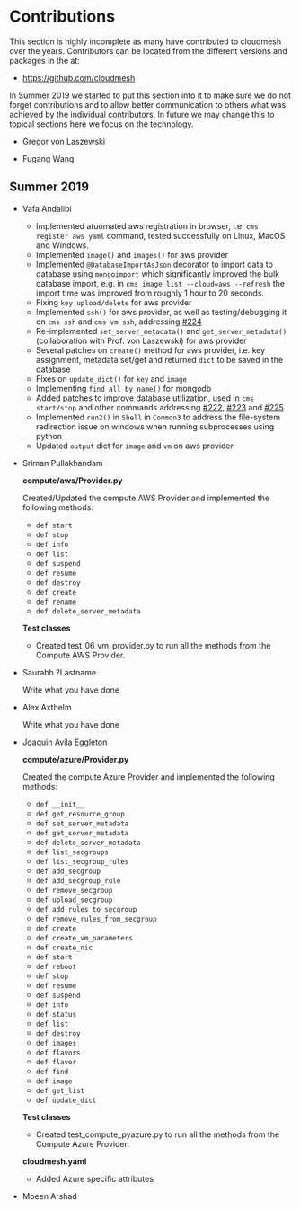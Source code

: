 # Contributions

This section is highly incomplete as many have contributed to
cloudmesh over the years. Contributors can be located from the
different versions and packages in the at:

* <https://github.com/cloudmesh>


In Summer 2019 we started to put this section into it to make sure we
do not forget contributions and to allow better communication to
others what was achieved by the individual contributors. In future we
may change this to topical sections here we focus on the technology.

* Gregor von Laszewski

* Fugang Wang

## Summer 2019

* Vafa Andalibi

  * Implemented atuomated aws registration in browser, i.e. `cms
    register aws yaml` command, tested successfully on Linux, MacOS
    and Windows.
  * Implemented `image()` and `images()` for aws provider
  * Implemented `@DatabaseImportAsJson` decorator to import data to
    database using `mongoimport` which significantly improved the bulk
    database import, e.g. in `cms image list --cloud=aws --refresh`
    the import time was improved from roughly 1 hour to 20 seconds.
  * Fixing `key upload/delete` for aws provider
  * Implemented `ssh()` for aws provider, as well as testing/debugging
    it on `cms ssh` and `cms vm ssh`, addressing
    [#224](https://github.com/cloudmesh/cloudmesh-cloud/issues/224)
  * Re-implemented `set_server_metadata()` and `get_server_metadata()`
    (collaboration with Prof. von Laszewski) for aws provider
  * Several patches on `create()` method for aws provider, i.e. key
    assignment, metadata set/get and returned `dict` to be saved in
    the database
  * Fixes on `update_dict()` for `key` and `image`
  * Implementing `find_all_by_name()` for mongodb
  * Added patches to improve database utilization, used in `cms
    start/stop` and other commands addressing
    [#222](https://github.com/cloudmesh/cloudmesh-cloud/issues/222),
    [#223](https://github.com/cloudmesh/cloudmesh-cloud/issues/223)
    and
    [#225](https://github.com/cloudmesh/cloudmesh-cloud/issues/225)
  * Implemented `run2()` in `Shell` in `Common3` to address the
    file-system redirection issue on windows when running subprocesses
    using python
  * Updated `output` dict for `image` and `vm` on aws provider

* Sriman Pullakhandam

  **compute/aws/Provider.py**
  
  Created/Updated the compute AWS Provider and implemented the following methods:
  
  *  `def start`
  *  `def stop`
  *  `def info`
  *  `def list`
  *  `def suspend`
  *  `def resume`
  *  `def destroy`
  *  `def create`
  *  `def rename`
  *  `def delete_server_metadata`
  
   
  **Test classes**
  * Created test_06_vm_provider.py to run all the methods from the Compute 
  AWS Provider.
  
* Saurabh ?Lastname

  Write what you have done

* Alex Axthelm

  Write what you have done

* Joaquin Avila Eggleton

  **compute/azure/Provider.py**
  
  Created the compute Azure Provider and implemented the following methods:
  *  `def __init__` 
  *  `def get_resource_group` 
  *  `def set_server_metadata` 
  *  `def get_server_metadata` 
  *  `def delete_server_metadata` 
  *  `def list_secgroups` 
  *  `def list_secgroup_rules` 
  *  `def add_secgroup` 
  *  `def add_secgroup_rule` 
  *  `def remove_secgroup` 
  *  `def upload_secgroup` 
  *  `def add_rules_to_secgroup` 
  *  `def remove_rules_from_secgroup` 
  *  `def create` 
  *  `def create_vm_parameters` 
  *  `def create_nic` 
  *  `def start` 
  *  `def reboot` 
  *  `def stop` 
  *  `def resume` 
  *  `def suspend` 
  *  `def info` 
  *  `def status` 
  *  `def list` 
  *  `def destroy` 
  *  `def images` 
  *  `def flavors` 
  *  `def flavor` 
  *  `def find` 
  *  `def image` 
  *  `def get_list` 
  *  `def update_dict` 
   
  **Test classes**
  * Created test_compute_pyazure.py to run all the methods from the Compute 
  Azure Provider.
  
  **cloudmesh.yaml**
  * Added Azure specific attributes 
  
* Moeen Arshad

